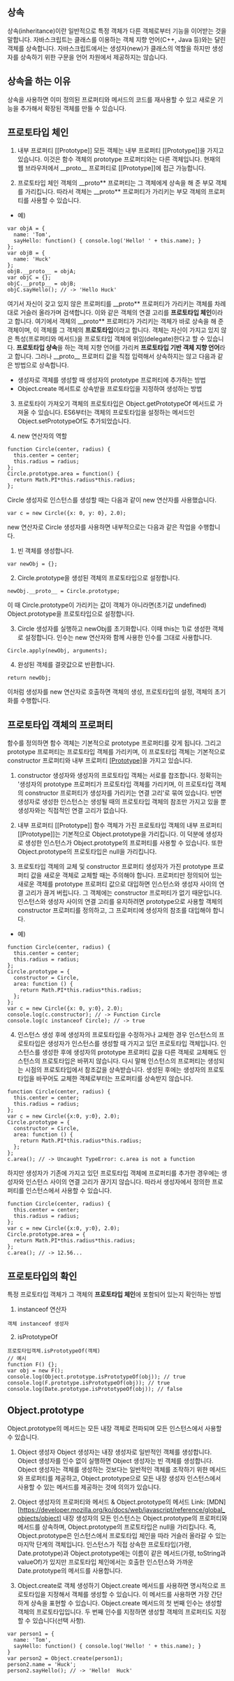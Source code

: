 ## 상속

상속(inheritance)이란 일반적으로 특정 객체가 다른 객체로부터 기능을 이어받는 것을 말합니다. 자바스크립트는 클래스를 이용하는 객체 지향 언어(C++, Java 등)와는 달린 객체를 상속합니다. 자바스크립트에서는 생성자(new)가 클래스의 역할을 하지만 생성자를 상속하기 위한 구문을 언어 차원에서 제공하지는 않습니다.

## 상속을 하는 이유

상속을 사용하면 이미 정의된 프로퍼티와 메서드의 코드를 재사용할 수 있고 새로운 기능을 추가해서 확장된 객체를 만들 수 있습니다.

## 프로토타입 체인

1. 내부 프로퍼티 [[Prototype]]
   모든 객체는 내부 프로퍼티 [[Prototype]]을 가지고 있습니다. 이것은 함수 객체의 prototype 프로퍼티와는 다른 객체입니다. 현재의 웹 브라우저에서 \_\_proto\_\_ 프로퍼티로 [[Prototype]]에 접근 가능합니다.

2. 프로토타입 체인
   객체의 \_\_proto** 프로퍼티는 그 객체에게 상속을 해 준 부모 객체를 가리킵니다. 따라서 객체는 \_\_proto** 프로퍼티가 가리키는 부모 객체의 프로퍼티를 사용할 수 있습니다.

- 예)

```
var objA = {
  name: 'Tom',
  sayHello: function() { console.log('Hello! ' + this.name); }
};
var objB = {
  name: 'Huck'
};
objB.__proto__ = objA;
var objC = {};
objC.__protp__ = objB;
objC.sayHello(); // -> 'Hello Huck'
```

여기서 자신이 갖고 있지 않은 프로퍼티를 \_\_proto** 프로퍼티가 가리키는 객체를 차례대로 거슬러 올라가며 검색합니다. 이와 같은 객체의 연결 고리를 **프로토타입 체인**이라고 합니다.
여기에서 객체의 \_\_proto** 프로퍼티가 가리키는 객체가 바로 상속을 해 준 객체이며, 이 객체를 그 객체의 **프로토타입**이라고 합니다. 객체는 자신이 가지고 있지 않은 특성(프로퍼티와 메서드)을 프로토타입 객체에 위임(delegate)한다고 할 수 있습니다. **프로토타입 샹속**을 하는 객체 지향 언어를 가리켜 **프로토타입 기반 객체 지향 언어**라고 합니다. 그러나 \_\_proto\_\_ 프로퍼티 값을 직접 입력해서 상속하지는 않고 다음과 같은 방법으로 상속합니다.

- 생성자로 객체를 생성할 때 생성자의 prototype 프로퍼티에 추가하는 방법
- Object.create 메서트로 상속받을 프로토타입을 지정하여 생성하는 방법

3. 프로토타이 가져오기
   객체의 프로토타입은 Object.getPrototypeOf 메서드로 가져올 수 있습니다. ES6부터는 객체의 프로토타입을 설정하는 메서드인 Object.setPrototypeOf도 추가되었습니다.

4. new 연산자의 역할

```
function Circle(center, radius) {
  this.center = center;
  this.radius = radius;
};
Circle.prototype.area = function() {
  return Math.PI*this.radius*this.radius;
};
```

Circle 생성자로 인스턴스를 생성할 때는 다음과 같이 new 연산자를 사용했습니다.

```
var c = new Circle({x: 0, y: 0}, 2.0);
```

new 연산자로 Circle 생성자를 사용하면 내부적으로는 다음과 같은 작업을 수행합니다.

1. 빈 객체를 생성합니다.

```
var newObj = {};
```

2. Circle.prototype을 생성된 객체의 프로토타입으로 설정합니다.

```
newObj.__proto__ = Circle.prototype;
```

이 때 Circle.prototype이 가리키는 값이 객체가 아니라면(초기값 undefined) Object.prototype을 프로토타입으로 설정합니다.

3. Circle 생성자를 실행하고 newObj를 초기화합니다. 이때 this는 1)로 생성한 객체로 설정합니다. 인수는 new 연산자와 함께 사용한 인수를 그대로 사용합니다.

```
Circle.apply(newObj, arguments);
```

4. 완성된 객체를 결괏값으로 반환합니다.

```
return newObj;
```

이처럼 생성자를 new 연산자로 호출하면 객체의 생성, 프로토타입의 설정, 객체의 초기화를 수행합니다.

## 프로토타입 객체의 프로퍼티

함수를 정의하면 함수 객체는 기본적으로 prototype 프로퍼티를 갖게 됩니다. 그리고 prototype 프로퍼티는 프로토타입 객체를 가리키며, 이 프로토타입 객체는 기본적으로 constructor 프로퍼티와 내부 프로퍼티 [[Prototype]](__proto__)을 가지고 있습니다.

1. constructor
   생성자와 생성자의 프로토타입 객체는 서로를 찹조합니다. 정확히는 '생성자의 prototype 프로퍼티가 프로토타입 객체를 가리키며, 이 프로토타입 객체의 constructor 프로퍼티가 생성자를 가리키는 연결 고리'로 묶여 있습니다. 반면 생성자로 생성한 인스턴스는 생성될 때의 프로토타입 객체의 참조만 가지고 있을 뿐 생성자와는 직접적인 연결 고리가 없습니다.

2. 내부 프로퍼티 [[Prototype]]
   함수 객체가 가진 프로토타입 객체의 내부 프로퍼티 [[Prototype]]는 기본적으로 Object.prototype을 가리킵니다.
   이 덕분에 생성자로 생성한 인스턴스가 Object.prototype의 프로퍼티를 사용할 수 있습니다. 또한 Object.prototype의 프로토타입은 null을 가리킵니다.

3. 프로토타입 객체의 교체 및 constructor 프로퍼티
   생성자가 가진 prototype 프로퍼티 값을 새로운 객체로 교체할 때는 주의해야 합니다. 프로퍼티만 정의되어 있는 새로운 객체를 prototype 프로퍼티 값으로 대입하면 인스턴스와 생성자 사이의 연결 고리가 끊겨 버립니다. 그 객체에는 constructor 프로퍼티가 없기 때문입니다. 인스턴스와 생성자 사이의 연결 고리를 유지하려면 prototype으로 사용할 객체의 constructor 프로퍼티를 정의하고, 그 프로퍼티에 생성자의 참조를 대입해야 합니다.

- 예)

```
function Circle(center, radius) {
  this.center = center;
  this.radius = radius;
};
Circle.prototype = {
  constructor = Circle,
  area: function () {
    return Math.PI*this.radius*this.radius;
  };
};
var c = new Circle({x: 0, y:0}, 2.0);
console.log(c.constructor); // -> Function Circle
console.log(c instanceof Circle); // -> true
```

4. 인스턴스 생성 후에 생성자의 프로토타입을 수정하거나 교체한 경우
   인스턴스의 프로토타입은 생성자가 인스턴스를 생성할 때 가지고 있던 프로토타입 객체입니다. 인스턴스를 생성한 후에 생성자의 prototype 프로퍼티 값을 다른 객체로 교체해도 인스턴스의 프로토타입은 바뀌지 않습니다. 다시 말해 인스턴스의 프로퍼티는 생성되는 시점의 프로토타입에서 참조값을 상속받습니다. 생성된 후에는 생성자의 프로토타입을 바꾸어도 교체한 객체로부터는 프로퍼티를 상속받지 않습니다.

```
function Circle(center, radius) {
  this.center = center;
  this.radius = radius;
};
var c = new Circle({x:0, y:0}, 2.0);
Circle.prototype = {
  constructor = Circle,
  area: function () {
    return Math.PI*this.radius*this.radius;
  };
};
c.area(); // -> Uncaught TypeError: c.area is not a function
```

하지만 생성자가 기존에 가지고 있던 프로토타입 객체에 프로퍼티를 추가한 경우에는 생성자와 인스턴스 사이의 연결 고리가 끊기지 않습니다. 따라서 생성자에서 정의한 프로퍼티를 인스턴스에서 사용할 수 있습니다.

```
function Circle(center, radius) {
  this.center = center;
  this.radius = radius;
};
var c = new Circle({x:0, y:0}, 2.0);
Circle.prototype.area = {
  return Math.PI*this.radius*this.radius;
};
c.area(); // -> 12.56...
```

## 프로토타입의 확인

특정 프로토타입 객체가 그 객체의 **프로토타입 체인**에 포함되어 있는지 확인하는 방법

1. instanceof 연산자

```
객체 instanceof 생성자
```

2. isPrototypeOf

```
프로토타입객체.isPrototypeOf(객체)
// 예시
function F() {};
var obj = new F();
console.log(Object.prototype.isPrototypeOf(obj)); // true
console.log(F.prototype.isPrototypeOf(obj)); // true
console.log(Date.prototype.isPrototypeOf(obj)); // false
```

## Object.prototype

Object.prototype의 메서드는 모든 내장 객체로 전파되며 모든 인스턴스에서 사용할 수 있습니다.

1. Object 생성자
   Object 생성자는 내장 생성자로 일반적인 객체를 생성합니다. Object 생성자를 인수 없이 실행하면 Object 생성자는 빈 객체를 생성합니다.
   Object 생성자는 객체를 생성하는 것보다는 일반적인 객체를 조작하기 위한 메서드와 프로퍼티를 제공하고, Object.prototype으로 모든 내장 생성자 인스턴스에서 사용할 수 있는 메서드를 제공하는 것에 의의가 있습니다.

2. Object 생성자의 프로퍼티와 메서드 & Object.prototype의 메서드
   Link: [MDN][https://developer.mozilla.org/ko/docs/web/javascript/reference/global_objects/object]
   내장 생성자의 모든 인스턴스는 Object.prototype의 프로퍼티와 메서드를 상속하며, Object.prototype의 프로토타입은 null을 가리킵니다. 즉, Object.prototype은 인스턴스에서 프로토타입 체인을 따라 거슬러 올라갈 수 있는 마지막 단계의 객체입니다.
   인스턴스가 직접 상속한 프로토타입(가령, Date.prototype)과 Object.prototype에는 이름이 같은 메서드(가령, toString과 valueOf)가 있지만 프로토타입 체인에서는 호출한 인스턴스와 가까운 Date.prototype의 메서드를 사용합니다.

3. Object.create로 객체 생성하기
   Object.create 메서드를 사용하면 명시적으로 프로토타입을 지정해서 객체를 생성할 수 있습니다. 이 메서드를 사용하면 가장 간단하게 상속을 표현할 수 있습니다.
   Object.create 메서드의 첫 번째 인수는 생성할 객체의 프로토타입입니다. 두 번째 인수를 지정하면 생성할 객체의 프로퍼티도 지정할 수 있습니다(선택 사항).

```
var person1 = {
  name: 'Tom',
  sayHello: function() { console.log('Hello! ' + this.name); }
}
var person2 = Object.create(person1);
person2.name = 'Huck';
person2.sayHello(); // -> 'Hello!  Huck'
```
